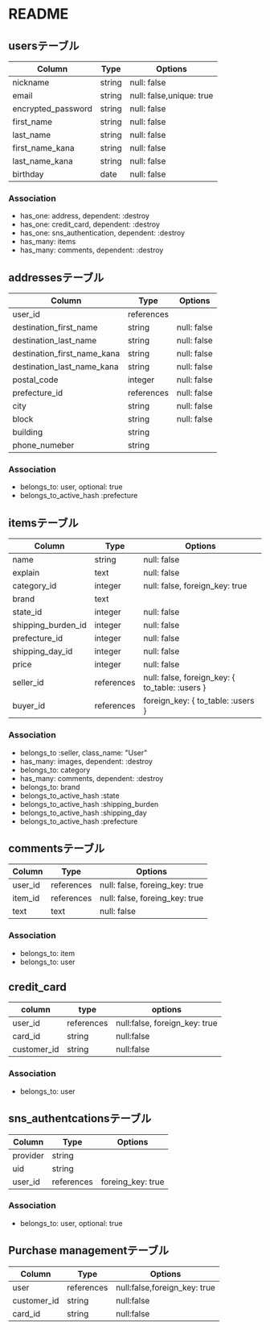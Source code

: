 # README

## usersテーブル

|Column         |Type  |Options                 |
|---------------|------|------------------------|
|nickname       |string|null: false             |
|email          |string|null: false,unique: true|
|encrypted_password       |string|null: false             |
|first_name     |string|null: false             |
|last_name      |string|null: false             |
|first_name_kana|string|null: false             |
|last_name_kana |string|null: false             |
|birthday       |date  |null: false             |

### Association
- has_one: address, dependent: :destroy
- has_one: credit_card, dependent: :destroy
- has_one: sns_authentication, dependent: :destroy
- has_many: items
- has_many: comments, dependent: :destroy

## addressesテーブル
|Column|Type|Options|
|------|----|-------|
|user_id|references||
|destination_first_name|string|null: false|
|destination_last_name|string|null: false|
|destination_first_name_kana|string|null: false|
|destination_last_name_kana|string|null: false|
|postal_code|integer|null: false|
|prefecture_id|references|null: false|
|city|string|null: false|
|block|string|null: false|
|building|string||
|phone_numeber|string||

### Association
- belongs_to: user, optional: true
- belongs_to_active_hash :prefecture

## itemsテーブル

|Column|Type|Options|
|------|----|-------|
|name|string|null: false|
|explain|text|null: false|
|category_id|integer|null: false, foreign_key: true|
|brand|text||
|state_id|integer|null: false|
|shipping_burden_id|integer|null: false|
|prefecture_id|integer|null: false|
|shipping_day_id|integer|null: false|
|price|integer|null: false|
|seller_id|references|null: false, foreign_key: { to_table: :users }|
|buyer_id|references|foreign_key: { to_table: :users }|

### Association
- belongs_to :seller, class_name: "User"
- has_many: images, dependent: :destroy
- belongs_to: category
- has_many: comments, dependent: :destroy
- belongs_to: brand
- belongs_to_active_hash :state
- belongs_to_active_hash :shipping_burden
- belongs_to_active_hash :shipping_day
- belongs_to_active_hash :prefecture

## commentsテーブル
|Column|Type|Options|
|------|----|-------|
|user_id|references|null: false, foreing_key: true|
|item_id|references|null: false, foreing_key: true|
|text|text|null: false|

### Association
- belongs_to: item
- belongs_to: user

## credit_card
|column|type|options|
|------|----|-------|
|user_id|references|null:false, foreign_key: true|
|card_id|string|null:false|
|customer_id|string|null:false|

### Association
- belongs_to: user

## sns_authentcationsテーブル
|Column|Type|Options|
|------|----|-------|
|provider|string||
|uid|string||
|user_id|references|foreing_key: true|

### Association
- belongs_to: user, optional: true

## Purchase managementテーブル
|Column|Type|Options|
|------|----|-------|
|user  |references|null:false,foreign_key: true|
|customer_id|string|null:false|
|card_id|string|null:false|